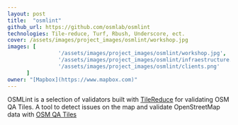 ```yaml
---
layout: post
title:  "osmlint"
github_url: https://github.com/osmlab/osmlint
technologies: Tile-reduce, Turf, Rbush, Underscore, ect.
cover: /assets/images/project_images/osmlint/workshop.jpg
images: [
                '/assets/images/project_images/osmlint/workshop.jpg',
                '/assets/images/project_images/osmlint/infraestructure.png',
                '/assets/images/project_images/osmlint/clients.png'
      ]
owner: "[Mapbox](https://www.mapbox.com)"
---
```

OSMLint is a selection of validators built with [TileReduce](https://github.com/mapbox/tile-reduce)  for validating OSM QA Tiles.
A tool to detect issues on the map and validate OpenStreetMap data with [OSM QA Tiles](http://osmlab.github.io/osm-qa-tiles/)
